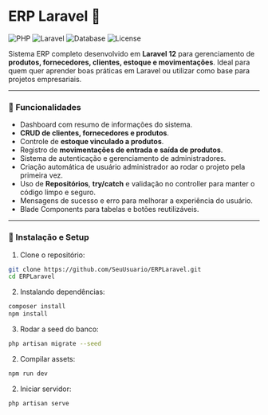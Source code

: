 # ERP Laravel 🚀

![PHP](https://img.shields.io/badge/PHP-8.4-blue?logo=php) ![Laravel](https://img.shields.io/badge/Laravel-12-red?logo=laravel) ![Database](https://img.shields.io/badge/Database-SQLite-lightgrey) ![License](https://img.shields.io/badge/License-MIT-green)

Sistema ERP completo desenvolvido em **Laravel 12** para gerenciamento de **produtos, fornecedores, clientes, estoque e movimentações**. Ideal para quem quer aprender boas práticas em Laravel ou utilizar como base para projetos empresariais.

---

### 🔹 Funcionalidades

- Dashboard com resumo de informações do sistema.
- **CRUD de clientes, fornecedores e produtos**.
- Controle de **estoque vinculado a produtos**.
- Registro de **movimentações de entrada e saída de produtos**.
- Sistema de autenticação e gerenciamento de administradores.
- Criação automática de usuário administrador ao rodar o projeto pela primeira vez.
- Uso de **Repositórios**, **try/catch** e validação no controller para manter o código limpo e seguro.
- Mensagens de sucesso e erro para melhorar a experiência do usuário.
- Blade Components para tabelas e botões reutilizáveis.

---

### 🔹 Instalação e Setup

1. Clone o repositório:

```bash
git clone https://github.com/SeuUsuario/ERPLaravel.git
cd ERPLaravel
```

2. Instalando dependências:

```bash
composer install
npm install
```


3. Rodar a seed do banco:

```bash
php artisan migrate --seed
```

2. Compilar assets:

```bash
npm run dev
```

2. Iniciar servidor:

```bash
php artisan serve
```

